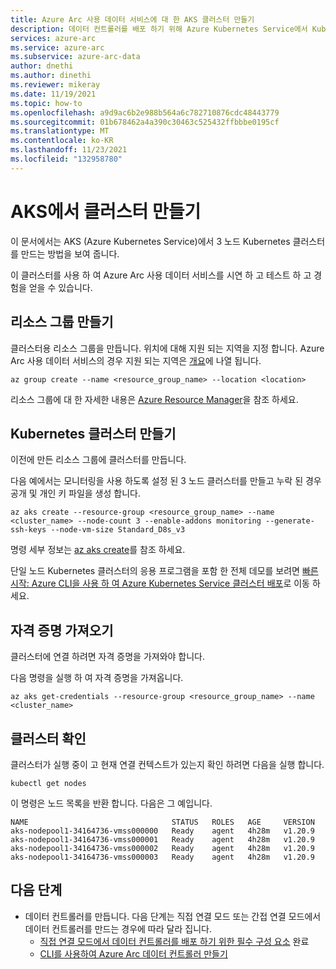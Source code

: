 ```yaml
---
title: Azure Arc 사용 데이터 서비스에 대 한 AKS 클러스터 만들기
description: 데이터 컨트롤러를 배포 하기 위해 Azure Kubernetes Service에서 Kubernetes 클러스터를 만드는 방법을 보여 줍니다.
services: azure-arc
ms.service: azure-arc
ms.subservice: azure-arc-data
author: dnethi
ms.author: dinethi
ms.reviewer: mikeray
ms.date: 11/19/2021
ms.topic: how-to
ms.openlocfilehash: a9d9ac6b2e988b564a6c782710876cdc48443779
ms.sourcegitcommit: 01b678462a4a390c30463c525432ffbbbe0195cf
ms.translationtype: MT
ms.contentlocale: ko-KR
ms.lasthandoff: 11/23/2021
ms.locfileid: "132958780"
---
```

# <a name="create-cluster-on-aks"></a>AKS에서 클러스터 만들기

이 문서에서는 AKS (Azure Kubernetes Service)에서 3 노드 Kubernetes 클러스터를 만드는 방법을 보여 줍니다. 

이 클러스터를 사용 하 여 Azure Arc 사용 데이터 서비스를 시연 하 고 테스트 하 고 경험을 얻을 수 있습니다.

## <a name="create-the-resource-group"></a>리소스 그룹 만들기

클러스터용 리소스 그룹을 만듭니다. 위치에 대해 지원 되는 지역을 지정 합니다. Azure Arc 사용 데이터 서비스의 경우 지원 되는 지역은 [개요](overview.md#supported-regions)에 나열 됩니다.

```azurecli
az group create --name <resource_group_name> --location <location>
```

리소스 그룹에 대 한 자세한 내용은 [Azure Resource Manager](../../azure-resource-manager/management/overview.md)을 참조 하세요.

## <a name="create-kubernetes-cluster"></a>Kubernetes 클러스터 만들기

이전에 만든 리소스 그룹에 클러스터를 만듭니다.

다음 예에서는 모니터링을 사용 하도록 설정 된 3 노드 클러스터를 만들고 누락 된 경우 공개 및 개인 키 파일을 생성 합니다.

```azurecli
az aks create --resource-group <resource_group_name> --name <cluster_name> --node-count 3 --enable-addons monitoring --generate-ssh-keys --node-vm-size Standard_D8s_v3
```

명령 세부 정보는 [az aks create](/cli/azure/aks?view=azure-cli-latest&preserve-view=true#az_aks_create)를 참조 하세요.

단일 노드 Kubernetes 클러스터의 응용 프로그램을 포함 한 전체 데모를 보려면 [빠른 시작: Azure CLI을 사용 하 여 Azure Kubernetes Service 클러스터 배포](../../aks/kubernetes-walkthrough.md)로 이동 하세요.

## <a name="get-credentials"></a>자격 증명 가져오기

클러스터에 연결 하려면 자격 증명을 가져와야 합니다.

다음 명령을 실행 하 여 자격 증명을 가져옵니다.

   ```azurecli
   az aks get-credentials --resource-group <resource_group_name> --name <cluster_name>
   ```

## <a name="verify-cluster"></a>클러스터 확인

클러스터가 실행 중이 고 현재 연결 컨텍스트가 있는지 확인 하려면 다음을 실행 합니다.

```console
kubectl get nodes
```

이 명령은 노드 목록을 반환 합니다. 다음은 그 예입니다.

```output
NAME                                STATUS   ROLES   AGE     VERSION
aks-nodepool1-34164736-vmss000000   Ready    agent   4h28m   v1.20.9
aks-nodepool1-34164736-vmss000001   Ready    agent   4h28m   v1.20.9
aks-nodepool1-34164736-vmss000002   Ready    agent   4h28m   v1.20.9
aks-nodepool1-34164736-vmss000003   Ready    agent   4h28m   v1.20.9
```

## <a name="next-steps"></a>다음 단계

* 데이터 컨트롤러를 만듭니다. 다음 단계는 직접 연결 모드 또는 간접 연결 모드에서 데이터 컨트롤러를 만드는 경우에 따라 달라 집니다.
   * [직접 연결 모드에서 데이터 컨트롤러를 배포 하기 위한 필수 구성 요소](create-data-controller-direct-prerequisites.md) 완료
   * [CLI를 사용하여 Azure Arc 데이터 컨트롤러 만들기](create-data-controller-indirect-cli.md)
